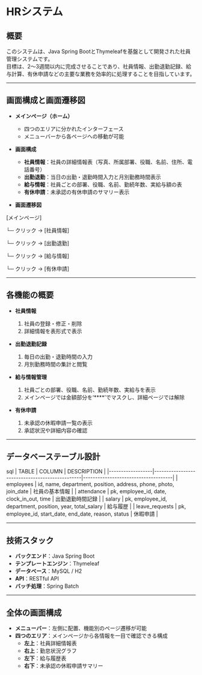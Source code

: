 # HRシステム

## 概要
このシステムは、Java Spring BootとThymeleafを基盤として開発された社員管理システムです。  
目標は、2〜3週間以内に完成させることであり、社員情報、出勤退勤記録、給与計算、有休申請などの主要な業務を効率的に処理することを目指しています。

---

## 画面構成と画面遷移図  
- **メインページ（ホーム）**  
  - 四つのエリアに分かれたインターフェース  
  - メニューバーから各ページへの移動が可能

- **画面構成**  
  - **社員情報**：社員の詳細情報表（写真、所属部署、役職、名前、住所、電話番号）  
  - **出勤退勤**：当日の出勤・退勤時間入力と月別勤務時間表示  
  - **給与情報**：社員ごとの部署、役職、名前、勤続年数、実給与額の表  
  - **有休申請**：未承認の有休申請のサマリー表示

- **画面遷移図**  

[メインページ]

└─ クリック → [社員情報]
    
└─ クリック → [出勤退勤]
    
└─ クリック → [給与情報]
    
└─ クリック → [有休申請]

---

## 各機能の概要
- **社員情報**  
  1. 社員の登録・修正・削除  
  2. 詳細情報を表形式で表示

- **出勤退勤記録**  
  1. 毎日の出勤・退勤時間の入力  
  2. 月別勤務時間の集計と閲覧

- **給与情報管理**  
  1. 社員ごとの部署、役職、名前、勤続年数、実給与を表示  
  2. メインページでは金額部分を‘****’でマスクし、詳細ページでは解除

- **有休申請**  
  1. 未承認の休暇申請一覧の表示  
  2. 承認状況や詳細内容の確認

---

## データベーステーブル設計
sql
| TABLE       | COLUMN                                           | DESCRIPTION                                  |
|------------------|------------------------------------------------|-------------------------------------|
| employees        | id, name, department, position, address, phone, photo, join_date | 社員の基本情報                       |
| attendance       | pk, employee_id, date, clock_in_out, time     | 出勤退勤時間記録                     |
| salary           | pk, employee_id, department, position, year, total_salary | 給与履歴                         |
| leave_requests   | pk, employee_id, start_date, end_date, reason, status | 休暇申請                         |

---

## 技術スタック
- **バックエンド**：Java Spring Boot
- **テンプレートエンジン**：Thymeleaf
- **データベース**：MySQL / H2
- **API**：RESTful API
- **バッチ処理**：Spring Batch

---
 
## 全体の画面構成
- **メニューバー**：左側に配置、機能別のページ遷移が可能
- **四つのエリア**：メインページから各情報を一目で確認できる構成
  - **左上**：社員詳細情報表
  - **右上**：勤怠状況グラフ
  - **左下**：給与履歴表
  - **右下**：未承認の休暇申請サマリー
